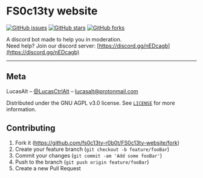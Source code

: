 # FS0c13ty website

[![GitHub issues](https://img.shields.io/github/issues/fs0c13ty-r0b0t/FS0c13ty-website.svg)](https://github.com/fs0c13ty-r0b0t/FS0c13ty-website/issues)
[![GitHub stars](https://img.shields.io/github/stars/fs0c13ty-r0b0t/FS0c13ty-website.svg)](https://github.com/fs0c13ty-r0b0t/FS0c13ty-website/stargazers)
[![GitHub forks](https://img.shields.io/github/forks/fs0c13ty-r0b0t/FS0c13ty-website.svg)](https://github.com/fs0c13ty-r0b0t/FS0c13ty-website/network)

A discord bot made to help you in moderation.<br>
Need help? Join our discord server: [https://discord.gg/nEDcagb](https://discord.gg/nEDcagb)

---

## Meta

LucasAlt – [@LucasCtrlAlt](https://twitter.com/lucasctrlalt) – lucasalt@protonmail.com

Distributed under the GNU AGPL v3.0 license. See [`LICENSE`](https://github.com/fs0c13ty-r0b0t/FS0c13ty-website/blob/dev/LICENSE) for more information.

## Contributing

1. Fork it (<https://github.com/fs0c13ty-r0b0t/FS0c13ty-website/fork>)
2. Create your feature branch (`git checkout -b feature/fooBar`)
3. Commit your changes (`git commit -am 'Add some fooBar'`)
4. Push to the branch (`git push origin feature/fooBar`)
5. Create a new Pull Request
